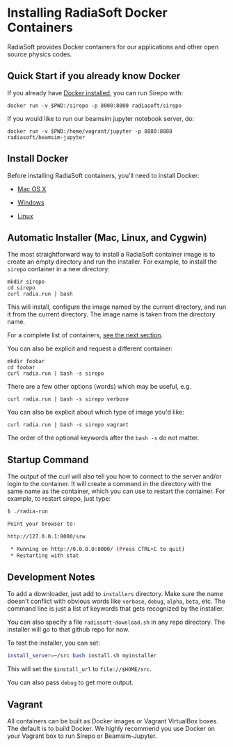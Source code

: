 # Installing RadiaSoft Docker Containers

RadiaSoft provides Docker containers for our applications
and other open source physics codes.

## Quick Start if you already know Docker

If you already have [Docker installed](#requirements), you can run Sirepo with:

```
docker run -v $PWD:/sirepo -p 8000:8000 radiasoft/sirepo
```

If you would like to run our beamsim jupyter notebook server, do:

```
docker run -v $PWD:/home/vagrant/jupyter -p 8888:8888 radiasoft/beamsim-jupyter
```

## Install Docker

Before installing RadiaSoft containers, you'll need to install Docker:

* [Mac OS X](https://docs.docker.com/docker-for-mac/install/)

* [Windows](https://docs.docker.com/docker-for-windows/install/)

* [Linux](https://docs.docker.com/engine/installation/#/on-linux)

## Automatic Installer (Mac, Linux, and Cygwin)

The most straightforward way to install a RadiaSoft container image is
to create an empty directory and run the installer. For example, to
install the `sirepo` container in a new directory:

```
mkdir sirepo
cd sirepo
curl radia.run | bash
```

This will install, configure the image named by the current
directory, and run it from the current directory. The image name
is taken from the directory name.

For a complete list of containers, [see the next section](#containers).

You can also be explicit and request a different container:

```
mkdir foobar
cd foobar
curl radia.run | bash -s sirepo
```

There are a few other options (words) which may be useful, e.g.

```
curl radia.run | bash -s sirepo verbose
```

You can also be explicit about which type of image you'd like:

```
curl radia.run | bash -s sirepo vagrant
```

The order of the optional keywords after the `bash -s` do not matter.

## Startup Command

The output of the curl will also tell you how to connect to the server
and/or login to the container. It will create a command in the directory
with the same name as the container, which you can use to restart the
container. For example, to restart sirepo, just type:

```bash
$ ./radia-run

Point your browser to:

http://127.0.0.1:8000/srw

 * Running on http://0.0.0.0:8000/ (Press CTRL+C to quit)
 * Restarting with stat
```

## Development Notes

To add a downloader, just add to `installers` directory. Make
sure the name doesn't conflict with obvious words like `verbose`,
`debug`, `alpha`, `beta`, etc. The command line is just a list
of keywords that gets recognized by the installer.

You can also specify a file `radiasoft-download.sh` in any repo
directory. The installer will go to that github repo for now.

To test the installer, you can set:

```sh
install_server=~/src bash install.sh myinstaller
```

This will set the `$install_url` to `file://$HOME/src`.

You can also pass `debug` to get more output.

## Vagrant

All containers can be built as Docker images or Vagrant VirtualBox boxes. The
default is to build Docker. We highly recommend you use Docker on your
Vagrant box to run Sirepo or Beamsim-Jupyter.
